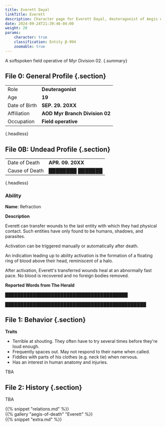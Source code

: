 ```yaml
---
title: Everett Dayal
linkTitle: Everett
description: Character page for Everett Dayal, deuteragonist of Aegis of Death.
date: 2024-09-24T21:39:46-04:00
weight: 20
params:
    character: true
    classification: Entity β-994
    zoomable: true
---
```


A softspoken field operative of Myr Division 02.
{.summary}

<!--more-->

<section class="info">

## File 0: General Profile {.section}

|               |                                |
| ------------- | ------------------------------ |
| Role          | **Deuteragonist**              |
| Age           | **19**                         |
| Date of Birth | **SEP. 29. 20XX**              |
| Affiliation   | **AOD Myr Branch Division 02** |
| Occupation    | **Field operative**            |
{.headless}

## File 0B: Undead Profile {.section}

|                |                                |
| -------------- | ------------------------------ |
| Date of Death  | **APR. 09. 20XX**              |
| Cause of Death | **████████ ███████**             |
{.headless}

### Ability

**Name**: Refraction

**Description**

Everett can transfer wounds to the last entity with which they had physical contact.
Such entities have only found to be humans, shadows, and parasites.

Activation can be triggered manually or automatically after death.

An indication leading up to ability activation is the formation of a floating
ring of blood above their head, reminiscent of a halo.

After activation, Everett's transferred wounds heal at an abnormally fast pace.
No blood is recovered and no foreign bodies removed.

**Reported Words from The Herald**

████████████████████████████████████████

██████████████████████████████████████████████

</section>
<section class="personality">

## File 1: Behavior {.section}

**Traits**

- Terrible at shouting. They often have to try several times before they're loud enough.
- Frequently spaces out. May not respond to their name when called.
- Fiddles with parts of his clothes (e.g. neck tie) when nervous.
- Has an interest in human anatomy and injuries.

TBA

</section>
<section class="history">

## File 2: History {.section}

TBA

</section>
<section class="relations">
{{% snippet "relations.md" %}}
</section>
<section class="gallery">
{{% gallery "aegis-of-death" "Everett" %}}
</section>
<section class="extra">
{{% snippet "extra.md" %}}
</section>
